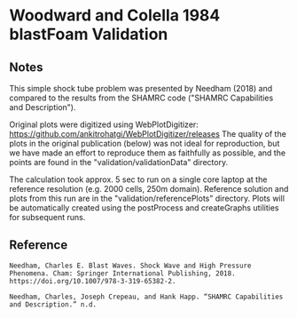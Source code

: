 # Woodward and Colella 1984 blastFoam Validation

## Notes

This simple shock tube problem was presented by Needham (2018) and compared to the results from the SHAMRC code ("SHAMRC Capabilities and Description").

Original plots were digitized using WebPlotDigitizer: https://github.com/ankitrohatgi/WebPlotDigitizer/releases The quality of the plots in the original publication (below) was not ideal for reproduction, but we have made an effort to reproduce them as faithfully as possible, and the points are found in the "validation/validationData" directory.

The calculation took approx. 5 sec to run on a single core laptop at the reference resolution (e.g. 2000 cells, 250m domain). Reference solution and plots from this run are in the "validation/referencePlots" directory. Plots will be automatically created using the postProcess and createGraphs utilities for subsequent runs.


## Reference

```
Needham, Charles E. Blast Waves. Shock Wave and High Pressure Phenomena. Cham: Springer International Publishing, 2018. https://doi.org/10.1007/978-3-319-65382-2.

Needham, Charles, Joseph Crepeau, and Hank Happ. “SHAMRC Capabilities and Description.” n.d.

```

